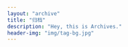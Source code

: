```yaml
---
layout: "archive"
title: "归档"
description: "Hey, this is Archives."
header-img: "img/tag-bg.jpg"
---
```

<!-- 为了延续 Jekyll 的博客设计，archives 该成 tags 布局，同时需要加入 script 标签 -->